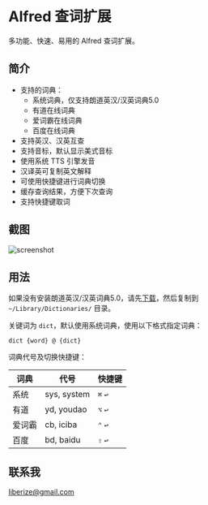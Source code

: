 # Alfred 查词扩展

多功能、快速、易用的 Alfred 查词扩展。

## 简介

* 支持的词典：
    * 系统词典，仅支持朗道英汉/汉英词典5.0
    * 有道在线词典
    * 爱词霸在线词典
    * 百度在线词典
* 支持英汉、汉英互查
* 支持音标，默认显示美式音标
* 使用系统 TTS 引擎发音
* 汉译英可复制英文解释
* 可使用快捷键进行词典切换
* 缓存查询结果，方便下次查询
* 支持快捷键取词

## 截图

![screenshot](https://github.com/liberize/alfred-dict-workflow/raw/master/screenshot.gif)

## 用法

如果没有安装朗道英汉/汉英词典5.0，请先[下载](http://pan.baidu.com/s/1qWx4mV6)，然后复制到 `~/Library/Dictionaries/` 目录。

关键词为 `dict`，默认使用系统词典，使用以下格式指定词典：

    dict {word} @ {dict}

词典代号及切换快捷键：

词典      | 代号        | 快捷键
-------- | ----------- | ---------
系统     | sys, system  | `⌘` `↩`
有道     | yd, youdao   |  `⌥` `↩`
爱词霸   | cb, iciba     | `⌃` `↩`
百度     | bd, baidu    | `⇧` `↩`

## 联系我

<liberize@gmail.com>
